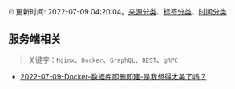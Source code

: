:alarm_clock: 更新时间: 2022-07-09 04:20:04。[来源分类](../README.md)、[标签分类](../TAGS.md)、[时间分类](../TIMELINE.md)

## 服务端相关


> 关键字：`Nginx`、`Docker`、`GraphQL`、`REST`、`gRPC`



- [2022-07-09-Docker-数据库即删即建-是我想得太美了吗？](https://www.v2ex.com/t/865087) 